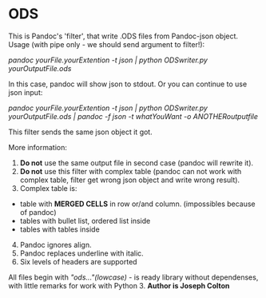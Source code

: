 # ODS
This is Pandoc's 'filter', that write .ODS files from Pandoc-json object.
Usage (with pipe only - we should send argument to filter!):

*pandoc yourFile.yourExtention -t json | python ODSwriter.py yourOutputFile.ods*

In this case, pandoc will show json to stdout.
Or you can continue to use json input:

*pandoc yourFile.yourExtention -t json | python ODSwriter.py yourOutputFile.ods | pandoc -f json -t whatYouWant -o ANOTHERoutputfile*

This filter sends the same json object it got.

More information:
1) **Do not** use the same output file in second case (pandoc will rewrite it).
2) **Do not** use this filter with complex table (pandoc can not work with complex table, filter get wrong json object and write wrong result).
3) Complex table is: 
 - table with **MERGED CELLS** in row or/and column. (impossibles because of pandoc)
 - tables with bullet list, ordered list inside 
 - tables with tables inside 
4) Pandoc ignores align.
5) Pandoc replaces underline with italic. 
6) Six levels of headers are supported 

All files begin with *"ods..."(lowcase)* - is ready library without dependenses, with little remarks for work with Python 3. **Author is Joseph Colton**
